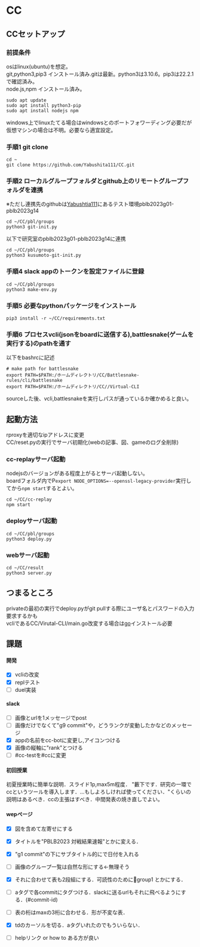# CC
## CCセットアップ
### 前提条件
osはlinux(ubuntu)を想定。\
git,python3,pip3 インストール済み.gitは最新。python3は3.10.6。pip3は22.2.1で確認済み。\
node.js,npm インストール済み。
```
sudo apt update
sudo apt install python3-pip
sudo apt install nodejs npm
```
windows上でlinuxたてる場合はwindowsとのポートフォワーディング必要だが仮想マシンの場合は不明。必要なら適宜設定。
### 手順1 git clone
```
cd ~
git clone https://github.com/Yabushita111/CC.git
```
### 手順2 ローカルグループフォルダとgithub上のリモートグループフォルダを連携
※ただし連携先のgithubは[Yabushtia111](https://github.com/Yabushita111)にあるテスト環境pblb2023g01-pblb2023g14
```
cd ~/CC/pbl/groups
python3 git-init.py
```
以下で研究室のpblb2023g01-pblb2023g14に連携
```
cd ~/CC/pbl/groups
python3 kusumoto-git-init.py
```
### 手順4 slack appのトークンを設定ファイルに登録
```
cd ~/CC/pbl/groups
python3 make-env.py
```
### 手順5 必要なpythonパッケージをインストール
`pip3 install -r ~/CC/requirements.txt`
### 手順6 プロセスvcli(jsonをboardに送信する),battlesnake(ゲームを実行する)のpathを通す
以下をbashrcに記述
```
# make path for battlesnake
export PATH=$PATH:/ホームディレクトリ/CC/Battlesnake-rules/cli/battlesnake
export PATH=$PATH:/ホームディレクトリ/CC//Virtual-CLI
```
sourceした後、vcli,battlesnakeを実行しパスが通っているか確かめると良い。
## 起動方法
rproxyを適切なipアドレスに変更\
CC/reset.pyの実行でサーバ初期化(webの記事、図、gameのログ全削除)


### cc-replayサーバ起動
nodejsのバージョンがある程度上がるとサーバ起動しない。\
boardフォルダ内でP`export NODE_OPTIONS=--openssl-legacy-provider`実行してから`npm start`するとよい。
```
cd ~/CC/cc-replay
npm start
```
### deployサーバ起動
```
cd ~/CC/pbl/groups
python3 deploy.py
```
### webサーバ起動
```
cd ~/CC/result
python3 server.py
```
## つまるところ
privateの最初の実行でdeploy.pyがgit pullする際にユーザ名とパスワードの入力要求するかも\
vcliであるCC/Virutal-CLI/main.go改変する場合は[go](https://virment.com/how-to-install-latest-go-lang-on-linux/)インストール必要
## 課題
#### 開発
- [x] vcliの改変
- [x] replテスト
- [ ] duel実装
#### slack
- [ ] 画像とurlを1メッセージでpost
- [ ] 画像だけでなくて"g9 commit"や，どうランクが変動したかなどのメッセージ
- [x] appの名前をcc-botに変更し,アイコンつける
- [x] 画像の縦軸に"rank"とつける
- [ ] #cc-testを#ccに変更

#### 初回授業
初夏授業時に簡単な説明．スライド1p,max5m程度．
"藪下です．研究の一環でccというツールを導入します．...もしよろしければ使ってください．"くらいの説明はあるべき．ccの主張はすべき．中間発表の焼き直しでよい。

#### wepページ
- [x] 図を含めて左寄せにする
- [x] タイトルを"PBLB2023 対戦結果速報"とかに変える．
- [x] "g1 commit"の下にサブタイトル的にで日付を入れる
- [ ] 画像のグループ一覧は自然な形にする←無理そう
- [x] それに合わせて表も2段組にする．可読性のために🔴group1 とかにする．
- [ ] aタグで各commitにタグつける．slackに送るurlもそれに飛べるようにする．(#commit-id)
- [ ] 表の桁はmaxの3桁に合わせる．形が不変な表．
- [x] tdのカーソルを切る．aタグいれたのでもういらない．
- [ ] helpリンク or how to ある方が良い


